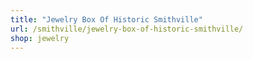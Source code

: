 ```yaml
---
title: "Jewelry Box Of Historic Smithville"
url: /smithville/jewelry-box-of-historic-smithville/
shop: jewelry
---
```

